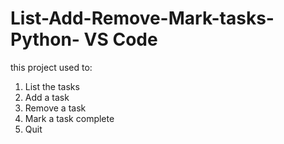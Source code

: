 # List-Add-Remove-Mark-tasks-Python- VS Code

this project used to:
1. List the tasks
2. Add a task
3. Remove a task
4. Mark a task complete 
5. Quit

